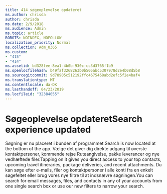 ```yaml
---
title: 414 søgeoplevelse opdateret
ms.author: chrisda
author: chrisda
ms.date: 2/9/2018
ms.audience: Admin
ms.topic: article
ROBOTS: NOINDEX, NOFOLLOW
localization_priority: Normal
ms.collection: Adm_O365
ms.custom:
- "415"
- "414"
ms.assetid: bd328fee-8ea1-4b0b-930c-cc3d3765f1b9
ms.openlocfilehash: b49faf3268263b0b505abc5307978d2e4b08d5b8
ms.sourcegitcommit: 9d78905c512192ffc4675468abd2efc5f2e4baf4
ms.translationtype: MT
ms.contentlocale: da-DK
ms.lasthandoff: 04/23/2019
ms.locfileid: "32384055"
---
```

# <a name="search-experience-updated"></a><span data-ttu-id="315fd-102">Søgeoplevelse opdateret</span><span class="sxs-lookup"><span data-stu-id="315fd-102">Search experience updated</span></span>

<span data-ttu-id="315fd-103">Søgning er nu placeret i bunden af programmet.</span><span class="sxs-lookup"><span data-stu-id="315fd-103">Search is now located at the bottom of the app.</span></span> <span data-ttu-id="315fd-104">Vælge det giver dig direkte adgang til øverste kontaktpersoner, kommende rejse Ruteangivelse, pakke leverancer og nye vedhæftede filer.</span><span class="sxs-lookup"><span data-stu-id="315fd-104">Tapping on it gives you direct access to your top contacts, upcoming travel itineraries, package deliveries, and recent attachments.</span></span> <span data-ttu-id="315fd-105">Du kan søge efter e-mails, filer og kontaktpersoner i alle konti fra en enkelt søgefeltet eller brug vores nye filtre til at indsnævre søgningen.</span><span class="sxs-lookup"><span data-stu-id="315fd-105">You can search for email messages, files, and contacts in any of your accounts from one single search box or use our new filters to narrow your search.</span></span>
